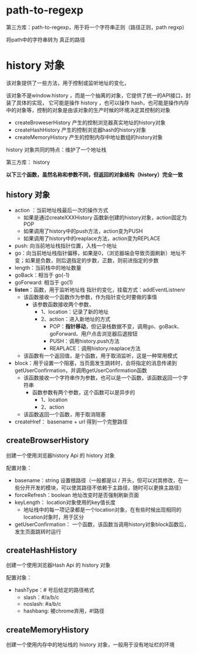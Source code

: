 # path-to-regexp

第三方库：path-to-regexp，用于将一个字符串正则（路径正则，path regxp）

<Route path="xxxx/:id/:page">

将path中的字符串转为 真正的路径

# history 对象

该对象提供了一些方法，用于控制或监听地址的变化，

该对象不是window.history ，而是一个抽离的对象，它提供了统一的API接口，封装了具体的实现，
它可能是操作 history ，也可以操作 hash，也可能是操作内存中的对象等，控制的对象是由该对象的生产时候的环境决定其控制的对象

- createBroweserHistory 产生的控制浏览器真实地址的history对象
- createHashHistory 产生的控制浏览器hash的history对象
- createMemoryHistory 产生的控制内存中地址数组的history对象

history 对象共同的特点：维护了一个地址栈

第三方库： history

**以下三个函数，虽然名称和参数不同，但返回的对象结构（history）完全一致**

## history 对象
  - action ：当前地址栈最后一次的操作方式
    - 如果是通过createXXXHistory 函数新创建的history对象，action固定为POP
    - 如果调用了history中的push方法，action变为PUSH
    - 如果调用了history中的reaplace方法，action变为REPLACE
  - push: 向当前地址栈指针位置，入栈一个地址
  - go：向当前地址栈指针偏移，如果是0，（浏览器端会导致页面刷新）地址不变；如果是负数，则后退指定的步数，正数，则前进指定的步数
  - length：当前栈中的地址数量
  - goBack：相当于 go(-1)
  - goForward: 相当于 go(1)
  - **listen**：函数，用于监听地址栈 指针的变化，挂载方式：addEventListnenr
    - 该函数接收一个函数作为参数，作为指针变化时要做的事情
      - 该参数函数接收两个参数，
        - 1、location：记录了新的地址
        - 2、action：进入新地址的方式
          - POP：**指针移动**，但记录栈数据不变，调用go、goBack、goForward、用户点击浏览器后退按钮
          - PUSH：调用history.push方法
          - REAPLACE：调用history.reaplace方法
    - 该函数有一个返回值，是个函数，用于取消监听，这是一种常用模式
  - block：用于设置一个阻塞，当页面发生跳转时，会将指定的消息传递到getUserConfirmation，并调用getUserConfirmation函数
    - 该函数接收一个字符串作为参数，也可以是一个函数，该函数返回一个字符串
      - 函数参数有两个参数，这个函数可以是异步的
        - 1、location
        - 2、action
    - 该函数返回一个函数，用于取消阻塞
  - createHref： basename + url 得到一个完整路径

## createBrowserHistory

创建一个使用浏览器history Api 的 history 对象 

配置对象：
- basename：string  设置根路径（一般都是以 / 开头，但可以对其修改，在一些分开开发的模块，可以使其路径不依赖于主路径，随时可以更换主路径）
- forceRefresh：boolean  地址改变时是否强制刷新页面
- keyLength： location对象使用的key值长度
  - 地址栈中的每一项记录都是一个location对象，在有些时候出现相同的location对象时，用于区分
- getUserConfirmation： 一个函数，该函数当调用history对象block函数后，发生页面跳转时运行
## createHashHistory

创建一个使用浏览器Hash Api 的 history 对象 

配置对象：
- hashType：# 号后给定的路径格式
  - slash：#/a/b/c
  - noslash: #a/b/c
  - hashbang: 被chrome弃用，#!路径

## createMemoryHistory

创建一个使用内存中的地址栈的 history 对象，一般用于没有地址栏的环境